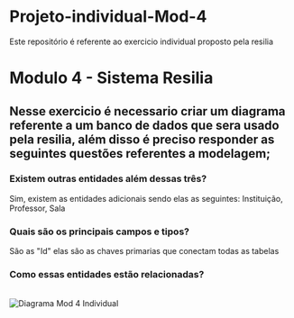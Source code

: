 # Projeto-individual-Mod-4


Este repositório é referente ao exercicio individual proposto pela resilia
<div></div>
<h1>Modulo 4 - Sistema Resilia</h1>

<h2>Nesse exercicio é necessario criar um diagrama referente a um banco de dados que sera usado pela resilia, além disso é preciso responder as seguintes questões referentes a modelagem;</h2>
  
 <h3>Existem outras entidades além dessas três?</h3>
  
 <p>Sim, existem as entidades adicionais sendo elas as seguintes: Instituição, Professor, Sala </p>
  
 <h3>Quais são os principais campos e tipos?</h3>
  
 <p>São as "Id" elas são as chaves primarias que conectam todas as tabelas <p>
  
 <h3>Como essas entidades estão relacionadas?</h3>
 
 <p></p>

<br/>![Diagrama Mod 4 Individual](https://user-images.githubusercontent.com/114076569/214564447-8415af0f-80fb-45bc-ba2f-f0970dbdd19c.png)
